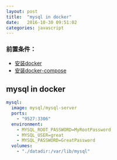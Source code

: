 ```yaml
---
layout: post
title:  "mysql in docker"
date:   2016-10-30 09:51:02
categories: javascript
---
```



### 前置条件：

* [安装docker](http://tlightsky.github.io/docker/2016/01/16/how-to-install-docker.html)
* [安装docker-compose](http://tlightsky.github.io/docker/docker-compose/python/pip/2016/01/16/how-to-install-docker-compose.html)


## mysql in docker
```yaml
mysql:
  image: mysql/mysql-server
  ports:
    - "9527:3306"
  environment:
    - MYSQL_ROOT_PASSWORD=MyRootPassword
    - MYSQL_USER=great
    - MYSQL_PASSWORD=GreatPassword
  volumes:
    - "./datadir:/var/lib/mysql"
```
